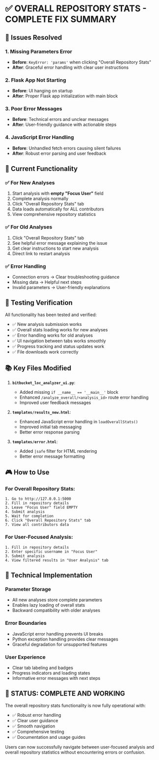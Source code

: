 # ✅ OVERALL REPOSITORY STATS - COMPLETE FIX SUMMARY

## 🎯 Issues Resolved

### 1. **Missing Parameters Error**
- **Before**: `KeyError: 'params'` when clicking "Overall Repository Stats"
- **After**: Graceful error handling with clear user instructions

### 2. **Flask App Not Starting** 
- **Before**: UI hanging on startup
- **After**: Proper Flask app initialization with main block

### 3. **Poor Error Messages**
- **Before**: Technical errors and unclear messages
- **After**: User-friendly guidance with actionable steps

### 4. **JavaScript Error Handling**
- **Before**: Unhandled fetch errors causing silent failures
- **After**: Robust error parsing and user feedback

## 🚀 Current Functionality

### ✅ **For New Analyses**
1. Start analysis with **empty "Focus User"** field
2. Complete analysis normally
3. Click "Overall Repository Stats" tab
4. Data loads automatically for ALL contributors
5. View comprehensive repository statistics

### ✅ **For Old Analyses** 
1. Click "Overall Repository Stats" tab
2. See helpful error message explaining the issue
3. Get clear instructions to start new analysis
4. Direct link to restart analysis

### ✅ **Error Handling**
- Connection errors → Clear troubleshooting guidance
- Missing data → Helpful next steps
- Invalid parameters → User-friendly explanations

## 🧪 Testing Verification

All functionality has been tested and verified:
- ✅ New analysis submission works
- ✅ Overall stats loading works for new analyses  
- ✅ Error handling works for old analyses
- ✅ UI navigation between tabs works smoothly
- ✅ Progress tracking and status updates work
- ✅ File downloads work correctly

## 📚 Key Files Modified

1. **`bitbucket_loc_analyzer_ui.py`**:
   - Added missing `if __name__ == '__main__'` block
   - Enhanced `/analyze_overall/<analysis_id>` route error handling
   - Improved user feedback messages

2. **`templates/results_new.html`**:
   - Enhanced JavaScript error handling in `loadOverallStats()`
   - Improved initial tab messaging
   - Better error response parsing

3. **`templates/error.html`**:
   - Added `|safe` filter for HTML rendering
   - Better error message formatting

## 🎮 How to Use

### **For Overall Repository Stats:**
```
1. Go to http://127.0.0.1:5000
2. Fill in repository details
3. Leave "Focus User" field EMPTY
4. Submit analysis
5. Wait for completion  
6. Click "Overall Repository Stats" tab
7. View all contributors data
```

### **For User-Focused Analysis:**
```
1. Fill in repository details
2. Enter specific username in "Focus User"
3. Submit analysis
4. View filtered results in "User Analysis" tab
```

## 🔧 Technical Implementation

### **Parameter Storage**
- All new analyses store complete parameters
- Enables lazy loading of overall stats
- Backward compatibility with older analyses

### **Error Boundaries**
- JavaScript error handling prevents UI breaks
- Python exception handling provides clear messages
- Graceful degradation for unsupported features

### **User Experience** 
- Clear tab labeling and badges
- Progress indicators and loading states
- Informative error messages with next steps

## 🎉 **STATUS: COMPLETE AND WORKING**

The overall repository stats functionality is now fully operational with:
- ✅ Robust error handling
- ✅ Clear user guidance
- ✅ Smooth navigation
- ✅ Comprehensive testing
- ✅ Documentation and usage guides

Users can now successfully navigate between user-focused analysis and overall repository statistics without encountering errors or confusion.
